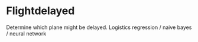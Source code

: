 # Flightdelayed
Determine which plane might be delayed.
Logistics regression / naive bayes / neural network
